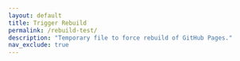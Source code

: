 ```yaml
---
layout: default
title: Trigger Rebuild
permalink: /rebuild-test/
description: "Temporary file to force rebuild of GitHub Pages."
nav_exclude: true
---
```


<!-- This is a temporary file to trigger GitHub Pages rebuild. -->
